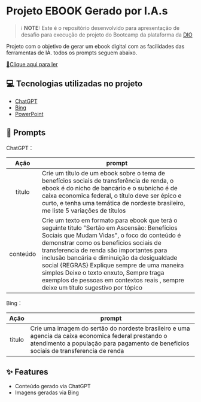 
# Projeto EBOOK Gerado por I.A.s


 > ℹ️ **NOTE:** Este é o repositório desenvolvido para apresentação de desafio para execução de projeto do Bootcamp da plataforma da [DIO](https://dio.me)

Projeto com o objetivo de gerar um ebook digital com as facilidades das ferramentas de IA. todos os prompts
seguem abaixo.

<a href="https://github.com/Dayanneportugal/prompts-recipe-to-create-a-ebook/blob/main/EBOOK%20BOOTCAMP.pdf"> 📕Clique aqui para ler</a>

## 💻 Tecnologias utilizadas no projeto

- [ChatGPT](https://chat.openai.com/) 
- [Bing](https://www.bing.com/?FORM=GENBHP)
- [PowerPoint](https://www.microsoft.com/en/microsoft-365/powerpoint)

## 🧠 Prompts


ChatGPT：

|   Ação   | prompt                                                                                                                                                                                                                                                                         |
| :------: | ------------------------------------------------------------------------------------------------------------------------------------------------------------------------------------------------------------------------------------------------------------------------------ |
|  título  | Crie um título de um ebook sobre o tema de benefícios sociais de transferência de renda, o ebook é do nicho de bancário e o subnicho é de caixa economica federal, o título deve ser épico e curto, e tenha uma temática de nordeste brasileiro, me liste 5 variações de títulos                                                      |
| conteúdo | Crie um texto em formato para ebook que terá o seguinte titulo "Sertão em Ascensão: Benefícios Sociais que Mudam Vidas", o foco do conteúdo é demonstrar como os beneficios sociais de transferencia de renda são importantes para inclusão bancária e diminuição da desigualdade social {REGRAS} Explique sempre de uma maneira simples Deixe o texto enxuto, Sempre traga exemplos de pessoas em contextos reais , sempre deixe um título sugestivo por tópico |


Bing：

|  Ação  | prompt                                                                                 |
| :----: | -------------------------------------------------------------------------------------- |
| título | Crie uma imagem do sertão do nordeste brasileiro e uma agencia da caixa economica federal prestando o atendimento a população para pagamento de beneficios sociais de transferencia de renda |

## ✨ Features

- Conteúdo gerado via ChatGPT
- Imagens geradas via Bing



